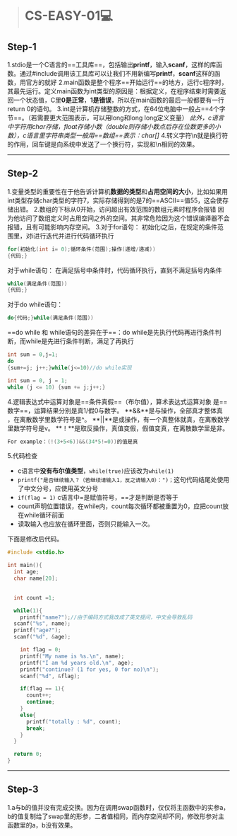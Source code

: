 >
>
># CS-EASY-01:computer:

## Step-1

1.stdio是一个C语言的==工具库==，包括输出**printf**，输入**scanf**，这样的库函数。通过#include调用该工具库可以让我们不用新编写**printf**，**scanf**这样的函数，用官方的就好
2.main函数是整个程序==开始运行==的地方，运行c程序时，其最先运行。定义main函数为int类型的原因是：根据定义，在程序结束时需要返回一个状态值，C里**0是正常**，**1是错误**，所以在main函数的最后一般都要有一行return 0的语句。
3.int是计算机存储整数的方式，在64位电脑中一般占==4个字节==。（若需要更大范围表示，可以用long和long long定义变量）
*此外，c语言中字符用char存储，float存储小数（double则存储小数点后存在位数更多的小数），c语言里字符串类型一般用==数组==表示：char[]*
4.转义字符\n就是换行符的作用，回车键是向系统中发送了一个换行符，实现和\n相同的效果。

---

## Step-2

1.变量类型的重要性在于他告诉计算机**数据的类型**和**占用空间的大小**，比如如果用int类型存储char类型的字符7，实际存储得到的是7的==ASCII==值55，这会使存储出错。
2.数组的下标从0开始，访问超出有效范围的数组元素时程序会报错 因为他访问了数组定义时占用空间之外的空间。其非常危险因为这个错误编译器不会报错，且有可能影响内存空间。
3.对于for语句：
   初始化i之后，在规定的条件范围里，对i进行迭代并进行代码循环执行

``` c
for(初始化(int i= 0);循环条件(范围);操作(递增/递减))
{代码;}
```

  对于while语句：
  在满足括号中条件时，代码循环执行，直到不满足括号内条件

``` c
while(满足条件(范围))
{代码;}
```

对于do while语句：

``` c
do{代码;}while(满足条件(范围))
```

==do while 和 while语句的差异在于==：do while是先执行代码再进行条件判断，而while是先进行条件判断，满足了再执行

``` c
int sum = 0,j=1;
do
{sum+=j; j++;}while(j<=10)//do while实现
```

``` c
int sum = 0, j = 1;   
while (j <= 10) {sum += j;j++;}
```

4.逻辑表达式中运算对象是==条件真假==（布尔值），算术表达式运算对象
   是==数字==，运算结果分别是真1/假0与数字。
   **&&**是与操作，全部真才整体真 ，在离散数学里数学符号是^。
   **||**是或操作，有一个真整体就真，在离散数学里数学符号是v。
   **！**是取反操作，真值变假，假值变真，在离散数学里是非。

``` c
For example：(!(3+5<6))&&(34*5!=0))的值是真
```

5.代码检查

- c语言中**没有布尔值类型**，``while(true)``应该改为``while(1)``
- ``printf("是否继续输入？（若继续请输入1，反之请输入0）：")；``这句代码结尾处使用了中文分号，应使用英文分号
- ``if(flag = 1)`` c语言中=是赋值符号，==才是判断是否等于
- count声明位置错误，在while内，count每次循环都被重置为0，应把count放在while循环前面
- 读取输入也应放在循环里面，否则只能输入一次。

下面是修改后代码。

```c
#include <stdio.h>

int main(){
  int age;
  char name[20];

  
  int count =1;

  while(1){
    printf("name?");//由于编码方式我改成了英文提问，中文会导致乱码
  scanf("%s", name);
  printf("age?");
  scanf("%d", &age);

    int flag = 0;
    printf("My name is %s.\n", name);
    printf("I am %d years old.\n", age);
    printf("continue? (1 for yes, 0 for no)\n");
    scanf("%d", &flag); 

    if(flag == 1){
      count++;
      continue;
    }
    else{
      printf("totally : %d", count);
      break;
    }
  }

  return 0;
}
```

---

## Step-3

1.a与b的值并没有完成交换。因为在调用swap函数时，仅仅将主函数中的实参a，b的值复制给了swap里的形参，二者值相同，而内存空间却不同，修改形参对主函数里的a，b没有效果。



